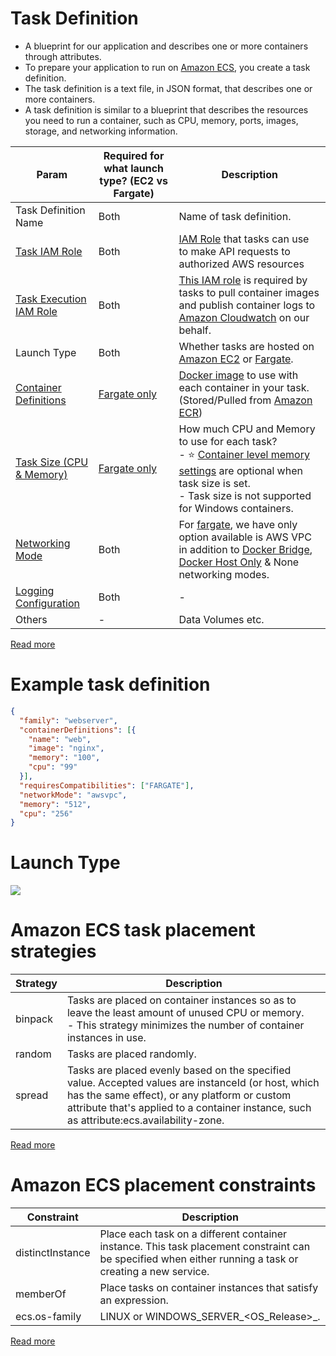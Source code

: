 # Task Definition
- A blueprint for our application and describes one or more containers through attributes.
- To prepare your application to run on [Amazon ECS](Readme.md), you create a task definition.
- The task definition is a text file, in JSON format, that describes one or more containers.
- A task definition is similar to a blueprint that describes the resources you need to run a container, such as CPU, memory, ports, images, storage, and networking information.

| Param                                                                                                               | Required for what launch type? (EC2 vs Fargate)       | Description                                                                                                                                                                                                                                                                                                                                    |
|---------------------------------------------------------------------------------------------------------------------|-------------------------------------------------------|------------------------------------------------------------------------------------------------------------------------------------------------------------------------------------------------------------------------------------------------------------------------------------------------------------------------------------------------|
| Task Definition Name                                                                                                | Both                                                  | Name of task definition.                                                                                                                                                                                                                                                                                                                       |
| [Task IAM Role](https://docs.aws.amazon.com/AmazonECS/latest/developerguide/task-iam-roles.html)                    | Both                                                  | [IAM Role](../../2a_IdentityServices/AWSIAM/Readme.md) that tasks can use to make API requests to authorized AWS resources                                                                                                                                                                                              |
| [Task Execution IAM Role](https://docs.aws.amazon.com/AmazonECS/latest/developerguide/task_execution_IAM_role.html) | Both                                                  | [This IAM role](../../2a_IdentityServices/AWSIAM/Readme.md) is required by tasks to pull container images and publish container logs to [Amazon Cloudwatch](../../8_MonitoringServices/AmazonCloudWatch/Readme.md) on our behalf.                                                                                              |
| Launch Type                                                                                                         | Both                                                  | Whether tasks are hosted on [Amazon EC2](../../3_ComputeServices/AmazonEC2/Readme.md) or [Fargate](../../3_ComputeServices/AWSFargate.md).                                                                                                                                                                                                     |
| [Container Definitions](#container-definition)                                                                      | [Fargate only](../../3_ComputeServices/AWSFargate.md) | [Docker image](../../../9_ContainerOrchestrationServices/Docker/Readme.md) to use with each container in your task. (Stored/Pulled from [Amazon ECR](../AmazonECR.md))                                                                                                                                                   |
| [Task Size (CPU & Memory)](https://docs.aws.amazon.com/AmazonECS/latest/bestpracticesguide/capacity-tasksize.html)  | [Fargate only](../../3_ComputeServices/AWSFargate.md) | How much CPU and Memory to use for each task? <br/>- :star: [Container level memory settings](#container-definition) are optional when task size is set.<br/>- Task size is not supported for Windows containers.                                                                                                                              |
| [Networking Mode](https://docs.aws.amazon.com/AmazonECS/latest/developerguide/task-networking.html)                 | Both                                                  | For [fargate](../../3_ComputeServices/AWSFargate.md), we have only option available is AWS VPC in addition to [Docker Bridge](../../../9_ContainerOrchestrationServices/Docker/Readme.md), [Docker Host Only](../../../9_ContainerOrchestrationServices/Docker/Readme.md) & None networking modes. |
| [Logging Configuration](https://docs.aws.amazon.com/AmazonECS/latest/APIReference/API_LogConfiguration.html)        | Both                                                  | -                                                                                                                                                                                                                                                                                                                                              |
| Others                                                                                                              | -                                                     | Data Volumes etc.                                                                                                                                                                                                                                                                                                                              |

[Read more](https://docs.aws.amazon.com/AmazonECS/latest/developerguide/task_definitions.html)

# Example task definition

````json
{
  "family": "webserver",
  "containerDefinitions": [{
    "name": "web",
    "image": "nginx",
    "memory": "100",
    "cpu": "99"
  }],
  "requiresCompatibilities": ["FARGATE"],
  "networkMode": "awsvpc",
  "memory": "512",
  "cpu": "256"
}
````

# Launch Type

![](https://explore.skillbuilder.aws/files/a/w/aws_prod1_docebosaas_com/1679641200/e3b8x-vNw5aXnG1DYUfTwg/tincan/d03722b85f9d2b3a05e4c74bd586ea9b1f52f81a/assets/tEQp6aZrJa_-ZlHv_sTM1AeRlF8LA77Cz.png)

# Amazon ECS task placement strategies

| Strategy   | Description                                                                                                                                                                                                                                     |
|------------|-------------------------------------------------------------------------------------------------------------------------------------------------------------------------------------------------------------------------------------------------|
| binpack    | Tasks are placed on container instances so as to leave the least amount of unused CPU or memory. <br/>- This strategy minimizes the number of container instances in use.                                                                       |
| random     | Tasks are placed randomly.                                                                                                                                                                                                                      |
| spread     | Tasks are placed evenly based on the specified value. Accepted values are instanceId (or host, which has the same effect), or any platform or custom attribute that's applied to a container instance, such as attribute:ecs.availability-zone. |

[Read more](https://docs.aws.amazon.com/AmazonECS/latest/developerguide/task-placement-strategies.html)

# Amazon ECS placement constraints

| Constraint         | Description                                                                                                                                              |
|--------------------|----------------------------------------------------------------------------------------------------------------------------------------------------------|
| distinctInstance   | Place each task on a different container instance. This task placement constraint can be specified when either running a task or creating a new service. |
| memberOf           | Place tasks on container instances that satisfy an expression.                                                                                           |
| ecs.os-family      | LINUX or WINDOWS_SERVER_<OS_Release>_<FULL or CORE>.                                                                                                     |

[Read more](https://docs.aws.amazon.com/AmazonECS/latest/developerguide/task-placement-constraints.html)
